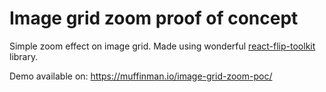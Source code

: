 # Image grid zoom proof of concept

Simple zoom effect on image grid. Made using wonderful [react-flip-toolkit](https://github.com/aholachek/react-flip-toolkit) library.

Demo available on:
https://muffinman.io/image-grid-zoom-poc/
